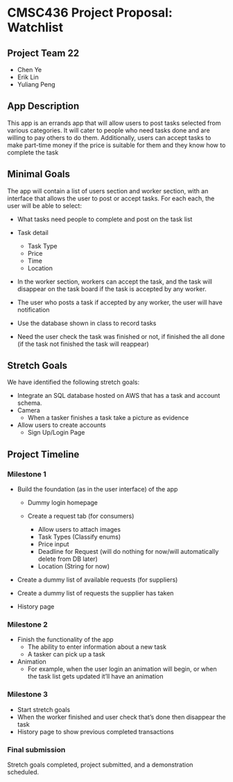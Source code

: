 # CMSC436 Project Proposal: Watchlist

## Project Team 22

* Chen Ye 
* Erik Lin
* Yuliang Peng

## App Description

This app is an errands app that will allow users to post tasks selected from various categories. 
It will cater to people who need tasks done and are willing to pay others to do them. 
Additionally, users can accept tasks to make part-time money if the price is suitable for them and they know how to complete the task

## Minimal Goals

The app will contain a list of users section and worker section, 
with an interface that allows the user to post or accept tasks. For each each, the user will be able to select: 

 *  What tasks need people to complete and post on the task list
 * Task detail
   * Task Type
   * Price 
   * Time 	
   * Location 

 * In the worker section, workers can accept the task, and the task will disappear on the task board if the task is accepted by any worker. 
 * The user who posts a task if accepted by any worker, the user will have notification
 * Use the database shown in class to record tasks
 * Need the user check the task was finished or not, if finished the all done (if the task not finished the task will reappear)

## Stretch Goals

We have identified the following stretch goals:

 * Integrate an SQL database hosted on AWS that has a task and account schema.
 * Camera 
   * When a tasker finishes a task take a picture as evidence 
 * Allow users to create accounts
   * Sign Up/Login Page



## Project Timeline

### Milestone 1

 * Build the foundation (as in the user interface) of the app
   * Dummy login homepage
   * Create a request tab (for consumers)
  
      * Allow users to attach images
      * Task Types (Classify enums)
      * Price input
      * Deadline for Request (will do nothing for now/will automatically delete from DB later)
      * Location (String for now)

 * Create a dummy list of available requests (for suppliers)
 * Create a dummy list of requests the supplier has taken
 * History page


### Milestone 2

 * Finish the functionality of the app
   * The ability to enter information about a new task
   * A tasker can pick up a task 
 * Animation 
   * For example, when the user login an animation will begin, or when the task list gets updated it’ll have an animation  
 
 


### Milestone 3

 * Start stretch goals
 * When the worker finished and user check that’s done then disappear the task
 * History page to show previous completed transactions

 

### Final submission

Stretch goals completed, project submitted, and a demonstration
scheduled.
